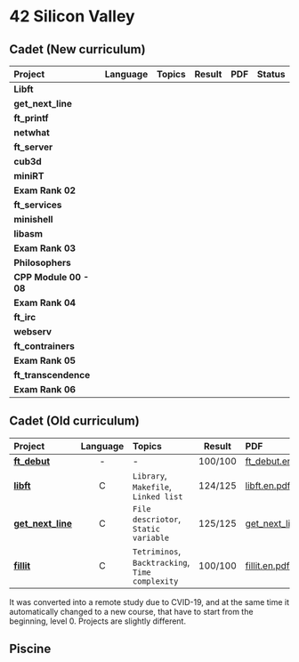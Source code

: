 # 42 Silicon Valley

## Cadet (New curriculum)
|Project|Language|Topics|Result|PDF|Status|
|:-|:-:|:-|:-:|:-|:-:|
|**Libft**||||||
|**get_next_line**||||||
|**ft_printf**||||||
|**netwhat**||||||
|**ft_server**||||||
|**cub3d**||||||
|**miniRT**||||||
|**Exam Rank 02**||||||
|**ft_services**||||||
|**minishell**||||||
|**libasm**||||||
|**Exam Rank 03**||||||
|**Philosophers**||||||
|**CPP Module 00 - 08**||||||
|**Exam Rank 04**||||||
|**ft_irc**||||||
|**webserv**||||||
|**ft_contrainers**||||||
|**Exam Rank 05**||||||
|**ft_transcendence**||||||
|**Exam Rank 06**||||||

## Cadet (Old curriculum)

|Project|Language|Topics|Result|PDF|Status|
|:-|:-:|:-|:-:|:-|:-:|
|[**ft_debut**]|-|-|100/100|[ft_debut.en.pdf]|finish|
|[**libft**]|C|`Library`, `Makefile`, `Linked list`|124/125|[libft.en.pdf]|finish|
|[**get_next_line**]|C|`File descriotor`, `Static variable`|125/125|[get_next_line.en.pdf]|finish|
|[**fillit**]|C|`Tetriminos`, `Backtracking`, `Time complexity`|100/100|[fillit.en.pdf]|finish|

[**ft_debut**]: https://github.com/lisy0123/42/tree/master/Cadet_old/ft_debut
[**libft**]: https://github.com/lisy0123/42/tree/master/Cadet_old/libft
[**get_next_line**]: https://github.com/lisy0123/42/tree/master/Cadet_old/get_next_line
[**fillit**]: https://github.com/lisy0123/42/tree/master/Cadet_old/fillit

[ft_debut.en.pdf]: https://github.com/lisy0123/42/blob/master/Cadet_old/PDF/ft_debut.en.pdf
[libft.en.pdf]: https://github.com/lisy0123/42/blob/master/Cadet_old/PDF/libft.en.pdf
[get_next_line.en.pdf]: https://github.com/lisy0123/42/blob/master/Cadet_old/PDF/get_next_line.en.pdf
[fillit.en.pdf]: https://github.com/lisy0123/42/blob/master/Cadet_old/PDF/fillit.en.pdf

It was converted into a remote study due to CVID-19, and at the same time it automatically changed to a new course, that have to start from the beginning, level 0. 
Projects are slightly different.

## Piscine

<!--stackedit_data:
eyJoaXN0b3J5IjpbMTA2NzQ4MzQxNiwxMTc3Mzc1MzM2LDEyMj
A5Mzk0OSwtOTc2NzI4NTc5XX0=
-->